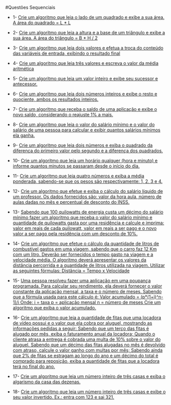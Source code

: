 #Questões Sequenciais

* 1- [Crie um algoritmo que leia o lado de um quadrado e exibe a sua área. A área do quadrado = L * L](https://github.com/Samirsilva/Logica-de-Programacao/tree/master/Visual%20G/Logica%20Sequencial/Questoes/questao_1.alg)

* 2- [Crie um algoritmo que leia a altura e a base de um triângulo e exibe a sua área. A área do triângulo = B * H / 2](https://github.com/Samirsilva/Logica-de-Programacao/tree/master/Visual%20G/Logica%20Sequencial/Questoes/questao_2.alg)

* 3- [Crie um algoritmo que leia dois valores e efetua a troca do conteúdo das variáveis de entrada, exibindo o resultado final](https://github.com/Samirsilva/Logica-de-Programacao/tree/master/Visual%20G/Logica%20Sequencial/Questoes/questao_3.alg)

* 4- [Crie um algoritmo que leia três valores e escreva o valor da média aritmética](https://github.com/Samirsilva/Logica-de-Programacao/tree/master/Visual%20G/Logica%20Sequencial/Questoes/questao_4.alg)

* 5- [Crie um algoritmo que leia um valor inteiro e exibe seu sucessor e antecessor.](https://github.com/Samirsilva/Logica-de-Programacao/tree/master/Visual%20G/Logica%20Sequencial/Questoes/questao_5.alg)

* 6- [Crie um algoritmo que leia dois números inteiros e exibe o resto e quociente, ambos os resultados inteiros.](https://github.com/Samirsilva/Logica-de-Programacao/tree/master/Visual%20G/Logica%20Sequencial/Questoes/questao_6.alg)

* 7- [Crie um algoritmo que receba o saldo de uma aplicação e exibe o novo saldo, considerando o reajuste 1% a mais.](https://github.com/Samirsilva/Logica-de-Programacao/tree/master/Visual%20G/Logica%20Sequencial/Questoes/questao_7.alg)

* 8- [Crie um algoritmo que leia o valor do salário mínimo e o valor do salário de uma pessoa para calcular e exibir quantos salários mínimos ela ganha.](https://github.com/Samirsilva/Logica-de-Programacao/tree/master/Visual%20G/Logica%20Sequencial/Questoes/questao_8.alg)

* 9- [Crie um algoritmo que leia dois números e exiba o quadrado da diferença do primeiro valor pelo segundo e a diferença dos quadrados.](https://github.com/Samirsilva/Logica-de-Programacao/tree/master/Visual%20G/Logica%20Sequencial/Questoes/questao_9.alg)

* 10- [Crie um algoritmo que leia um horário qualquer (hora e minuto) e informe quantos minutos se passaram desde o início do dia.](https://github.com/Samirsilva/Logica-de-Programacao/tree/master/Visual%20G/Logica%20Sequencial/Questoes/questao_10.alg)

* 11- [Crie um algoritmo que leia quatro números e exiba a média ponderada, sabendo-se que os pesos são respectivamente: 1, 2, 3 e 4.](https://github.com/Samirsilva/Logica-de-Programacao/tree/master/Visual%20G/Logica%20Sequencial/Questoes/questao_11.alg)

* 12- [Crie um algoritmo que efetue e exiba o cálculo do salário líquido de um professor. Os dados fornecidos são: valor da hora aula, número de aulas dadas no mês e percentual de desconto do INSS.](https://github.com/Samirsilva/Logica-de-Programacao/tree/master/Visual%20G/Logica%20Sequencial/Questoes/questao_12.alg)

* 13- [Sabendo que 100 quilowatts de energia custa um décimo do salário mínimo fazer um algoritmo que receba o valor do salário mínimo e quantidade de quilowatts gasta por uma residência e calcule e imprima: valor em reais de cada quilowatt, valor em reais a ser pago e o novo valor a ser pago pela residência com um desconto de 10%.](https://github.com/Samirsilva/Logica-de-Programacao/tree/master/Visual%20G/Logica%20Sequencial/Questoes/questao_13.alg)

* 14- [Crie um algoritmo que efetue o cálculo da quantidade de litros de combustível gastos em uma viagem, sabendo que o carro faz 12 Km com um litro. Deverão ser fornecidos o tempo gasto na viagem e a velocidade média. O algoritmo deverá apresentar os valores da distância percorrida e a quantidade de litros utilizada na viagem. Utilizar as seguintes fórmulas: Distância = Tempo x Velocidade](https://github.com/Samirsilva/Logica-de-Programacao/tree/master/Visual%20G/Logica%20Sequencial/Questoes/questao_14.alg)

* 15- [Uma pessoa resolveu fazer uma aplicação em uma poupança programada. Para calcular seu rendimento, ela deverá fornecer o valor constante da aplicação mensal, a taxa e o número de meses. Sabendo que a fórmula usada para este cálculo é: Valor acumulado = (p*(1+i)^n-1)/i  Onde: i = taxa p = aplicação mensal n = número de meses  Crie um algoritmo que exiba o valor acumulado.](https://github.com/Samirsilva/Logica-de-Programacao/tree/master/Visual%20G/Logica%20Sequencial/Questoes/questao_15.alg)

* 16- [Crie um algoritmo que leia a quantidade de fitas que uma locadora de vídeo possui e o valor que ela cobra por aluguel, mostrando as informações pedidas a seguir: Sabendo que um terço das fitas é alugado por mês, exiba o faturamento anual da locadora; Quando o cliente atrasa a entrega é cobrada uma multa de 10% sobre o valor do aluguel. Sabendo que um décimo das fitas alugadas no mês é devolvido com atraso, calcule o valor ganho com multas por mês; Sabendo ainda que 2% de fitas se estragam ao longo do ano e um décimo do total é comprado para reposição, exiba a quantidade de fitas que a locadora terá no final do ano.](https://github.com/Samirsilva/Logica-de-Programacao/tree/master/Visual%20G/Logica%20Sequencial/Questoes/questao_16.alg)

* 17- [Crie um algoritmo que leia um número inteiro de três casas e exiba o algarismo da casa das dezenas.](https://github.com/Samirsilva/Logica-de-Programacao/tree/master/Visual%20G/Logica%20Sequencial/Questoes/questao_17.alg)

* 18- [Crie um algoritmo que leia um número inteiro de três casas e exibe o seu valor invertido. Ex.: entra com 123 e sai 321.](https://github.com/Samirsilva/Logica-de-Programacao/tree/master/Visual%20G/Logica%20Sequencial/Questoes/questao_18.alg)
